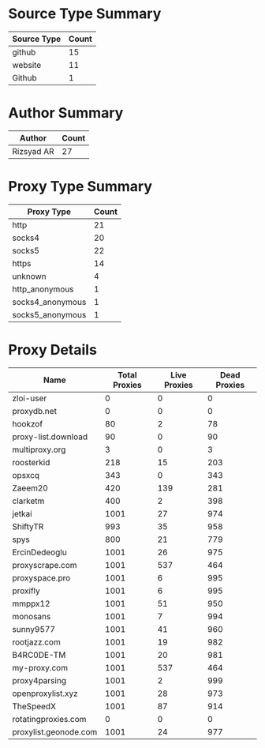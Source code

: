 # Source Type Summary

| Source Type | Count |
|-------------|-------|
| github | 15 |
| website | 11 |
| Github | 1 |


# Author Summary

| Author | Count |
|--------|-------|
| Rizsyad AR | 27 |


# Proxy Type Summary

| Proxy Type | Count |
|------------|-------|
| http | 21 |
| socks4 | 20 |
| socks5 | 22 |
| https | 14 |
| unknown | 4 |
| http_anonymous | 1 |
| socks4_anonymous | 1 |
| socks5_anonymous | 1 |


# Proxy Details

| Name | Total Proxies | Live Proxies | Dead Proxies |
|------|---------------|--------------|---------------|
| zloi-user | 0 | 0 | 0 |
| proxydb.net | 0 | 0 | 0 |
| hookzof | 80 | 2 | 78 |
| proxy-list.download | 90 | 0 | 90 |
| multiproxy.org | 3 | 0 | 3 |
| roosterkid | 218 | 15 | 203 |
| opsxcq | 343 | 0 | 343 |
| Zaeem20 | 420 | 139 | 281 |
| clarketm | 400 | 2 | 398 |
| jetkai | 1001 | 27 | 974 |
| ShiftyTR | 993 | 35 | 958 |
| spys | 800 | 21 | 779 |
| ErcinDedeoglu | 1001 | 26 | 975 |
| proxyscrape.com | 1001 | 537 | 464 |
| proxyspace.pro | 1001 | 6 | 995 |
| proxifly | 1001 | 6 | 995 |
| mmppx12 | 1001 | 51 | 950 |
| monosans | 1001 | 7 | 994 |
| sunny9577 | 1001 | 41 | 960 |
| rootjazz.com | 1001 | 19 | 982 |
| B4RC0DE-TM | 1001 | 20 | 981 |
| my-proxy.com | 1001 | 537 | 464 |
| proxy4parsing | 1001 | 2 | 999 |
| openproxylist.xyz | 1001 | 28 | 973 |
| TheSpeedX | 1001 | 87 | 914 |
| rotatingproxies.com | 0 | 0 | 0 |
| proxylist.geonode.com | 1001 | 24 | 977 |
